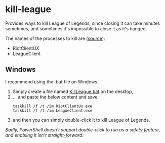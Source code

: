 # kill-league

Provides ways to kill League of Legends, since closing it can take minutes sometimes, and sometimes it's impossible to close it as it's hanged.

The names of the processes to kill are ([source](https://github.com/MingweiSamuel/lcu-schema)):
- RiotClientUX
- LeagueClient

## Windows

I recommend using the .bat file on Windows. 
1. Simply create a file named [KillLeague.bat](https://github.com/mikaeldui/kill-league/blob/main/Bat/KillLeague.bat) on the desktop, 
2. ... and paste the below content and save,
    ```batch
    taskkill /f /t /im RiotClientUx.exe
    taskkill /f /t /im LeagueClient.exe
    ```
3. and then you can simply double-click it to kill League of Legends. 

*Sadly, PowerShell doesn't support double-click to run as a safety feature, and enabling it isn't straight-forward.*
